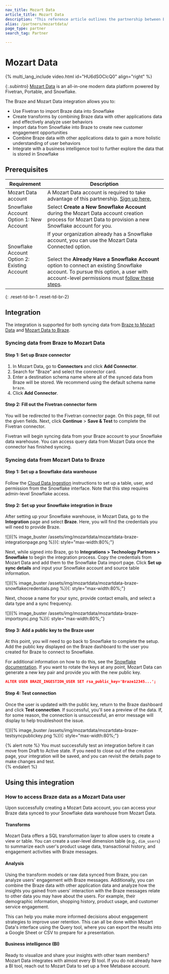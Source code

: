 ```yaml
---
nav_title: Mozart Data
article_title: Mozart Data
description: "This reference article outlines the partnership between Braze and Mozart Data, an all-in-one modern data platform, allowing you to use Fivetran to import data to Snowflake, create transforms, combine data, and more."
alias: /partners/mozartdata/
page_type: partner
search_tag: Partner

---
```


# Mozart Data

{% multi_lang_include video.html id="HU6dSOClcQ0" align="right" %}

{:.subintro}
[Mozart Data](https://mozartdata.com/) is an all-in-one modern data platform powered by Fivetran, Portable, and Snowflake.

The Braze and Mozart Data integration allows you to:
- Use Fivetran to import Braze data into Snowflake
- Create transforms by combining Braze data with other applications data and effectively analyze user behaviors
- Import data from Snowflake into Braze to create new customer engagement opportunities
- Combine Braze data with other applications data to gain a more holistic understanding of user behaviors
- Integrate with a business intelligence tool to further explore the data that is stored in Snowflake

## Prerequisites

<style>
table th:nth-child(1) {
    width: 25%;
}
table th:nth-child(2) {
    width: 75%;
}
table td {
    word-break: break-word;
}
</style>

| Requirement | Description |
| ----------- | ----------- |
| Mozart Data account | A Mozart Data account is required to take advantage of this partnership. [Sign up here.](https://app.mozartdata.com/signup)|
| Snowflake Account<br>Option 1: New Account | Select **Create a New Snowflake Account** during the Mozart Data account creation process for Mozart Data to provision a new Snowflake account for you. |
| Snowflake Account<br>Option 2: Existing Account | If your organization already has a Snowflake account, you can use the Mozart Data Connected option.<br><br>Select the **Already Have a Snowflake Account** option to connect an existing Snowflake account. To pursue this option, a user with account-level permissions must [follow these steps](https://help.mozartdata.com/docs/setting-up-data-warehouse#existingsnowflakeaccount). |
{: .reset-td-br-1 .reset-td-br-2}

## Integration

The integration is supported for both syncing data from [Braze to Mozart Data](#syncing-data-from-braze-to-mozart-data) and [Mozart Data to Braze](#syncing-data-from-mozart-data-to-braze).

### Syncing data from Braze to Mozart Data

#### Step 1: Set up Braze connector

1. In Mozart Data, go to **Connectors** and click **Add Connector**.
2. Search for "Braze" and select the connector card.
3. Enter a destination schema name where all of the synced data from Braze will be stored. We recommend using the default schema name `braze`.
4. Click **Add Connector**.

#### Step 2: Fill out the Fivetran connector form

You will be redirected to the Fivetran connector page. On this page, fill out the given fields. Next, click **Continue** > **Save & Test** to complete the Fivetran connector.

Fivetran will begin syncing data from your Braze account to your Snowflake data warehouse. You can access query data from Mozart Data once the connector has finished syncing. 

### Syncing data from Mozart Data to Braze

#### Step 1: Set up a Snowflake data warehouse

Follow the [Cloud Data Ingestion](https://www.braze.com/docs/user_guide/data_and_analytics/user_data_collection/cloud_ingestion/snowflake/) instructions to set up a table, user, and permission from the Snowflake interface. Note that this step requires admin-level Snowflake access.

#### Step 2: Set up your Snowflake integration in Braze

After setting up your Snowflake warehouse, in Mozart Data, go to the **Integration** page and select **Braze**. Here, you will find the credentials you will need to provide Braze.

![]({% image_buster /assets/img/mozartdata/mozartdata-braze-integrationpage.png %}){: style="max-width:80%;"}

Next, while signed into Braze, go to **Integrations > Technology Partners > Snowflake** to begin the integration process. Copy the credentials from Mozart Data and add them to the Snowflake Data import page. Click **Set up sync details** and input your Snowflake account and source table information. 

![]({% image_buster /assets/img/mozartdata/mozartdata-braze-snowflakecredentials.png %}){: style="max-width:80%;"}

Next, choose a name for your sync, provide contact emails, and select a data type and a sync frequency. 

![]({% image_buster /assets/img/mozartdata/mozartdata-braze-importsync.png %}){: style="max-width:80%;"}

#### Step 3: Add a public key to the Braze user
At this point, you will need to go back to Snowflake to complete the setup. Add the public key displayed on the Braze dashboard to the user you created for Braze to connect to Snowflake.

For additional information on how to do this, see the [Snowflake documentation](https://docs.snowflake.com/en/user-guide/key-pair-auth.html). If you want to rotate the keys at any point, Mozart Data can generate a new key pair and provide you with the new public key.

```json
ALTER USER BRAZE_INGESTION_USER SET rsa_public_key='Braze12345...';
```

#### Step 4: Test connection

Once the user is updated with the public key, return to the Braze dashboard and click **Test connection**. If successful, you'll see a preview of the data. If, for some reason, the connection is unsuccessful, an error message will display to help troubleshoot the issue.

![]({% image_buster /assets/img/mozartdata/mozartdata-braze-testsyncpublickey.png %}){: style="max-width:80%;"}

{% alert note %}
You must successfully test an integration before it can move from Draft to Active state. If you need to close out of the creation page, your integration will be saved, and you can revisit the details page to make changes and test.  
{% endalert %}

## Using this integration

### How to access Braze data as a Mozart Data user
Upon successfully creating a Mozart Data account, you can access your Braze data synced to your Snowflake data warehouse from Mozart Data.

#### Transforms
Mozart Data offers a SQL transformation layer to allow users to create a view or table. You can create a user-level dimension table (e.g., `dim_users`) to summarize each user's product usage data, transactional history, and engagement activities with Braze messages. 

#### Analysis
Using the transform models or raw data synced from Braze, you can analyze users' engagement with Braze messages. Additionally, you can combine the Braze data with other application data and analyze how the insights you gained from users' interaction with the Braze messages relate to other data you may have about the users. For example,  their demographic information, shopping history, product usage, and customer service engagement. 

This can help you make more informed decisions about engagement strategies to improve user retention. This can all be done within Mozart Data's interface using the Query tool, where you can export the results into a Google Sheet or CSV to prepare for a presentation.

#### Business intelligence (BI)
Ready to visualize and share your insights with other team members? Mozart Data integrates with almost every BI tool. If you do not already have a BI tool, reach out to Mozart Data to set up a free Metabase account. 